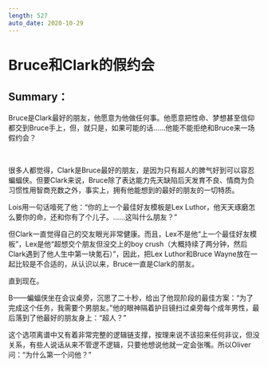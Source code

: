 ```yaml
---
length: 527
auto_date: 2020-10-29
---
```


# Bruce和Clark的假约会

## Summary：

Bruce是Clark最好的朋友，他愿意为他做任何事。他愿意把性命、梦想甚至信仰都交到Bruce手上，但，就只是，如果可能的话……他能不能拒绝和Bruce来一场假约会？

<br>

很多人都觉得，Clark是Bruce最好的朋友，是因为只有超人的脾气好到可以容忍蝙蝠侠。但要Clark来说，Bruce除了表达能力先天缺陷后天发育不良、情商为负习惯性用智商充数之外，事实上，拥有他能想到的最好的朋友的一切特质。

Lois用一句话噎死了他：“你的上一个最佳好友模板是Lex Luthor，他天天琢磨怎么要你的命，还和你有了个儿子。……这叫什么朋友？”

但Clark一直觉得自己的交友眼光非常健康。而且，Lex不是他“上一个最佳好友模板”，Lex是他“超想交个朋友但没交上的boy crush（大概持续了两分钟，然后Clark遇到了他人生中第一块氪石）”，因此，把Lex Luthor和Bruce Wayne放在一起比较是不合适的，从认识以来，Bruce一直是Clark的朋友。

直到现在。

B——蝙蝠侠坐在会议桌旁，沉思了二十秒，给出了他现阶段的最佳方案：“为了完成这个任务，我需要个男朋友。”他的眼神隔着护目镜扫过桌旁每个成年男性，最后落到了他最好的朋友身上：“超人？”

这个选项离谱中又有着非常完整的逻辑链支撑，按理来说不该招来任何非议，但没关系，有些人说话从来不管逻不逻辑，只要他想说他就一定会张嘴。所以Oliver问：“为什么第一个问他？”
